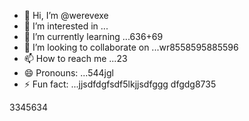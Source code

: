 - 👋 Hi, I’m @werevexe
- 👀 I’m interested in ...
- 🌱 I’m currently learning ...636+69
- 💞️ I’m looking to collaborate on ...wr8558595885596
- 📫 How to reach me ...23
- 😄 Pronouns: ...544jgl
- ⚡ Fun fact: ...jjsdfdgfsdf5lkjjsdfggg
dfgdg8735
<!---adsdf45
werevexe/werevexe is a ✨ special ✨ repository because its `README.md` (this file) appears on your GistHub profile.1234562tyh
You can click the Preview link to take a look at your changes.26633
--->3345634
